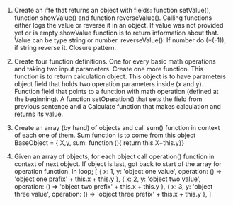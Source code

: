 1. Create an iffe that returns an object with fields: function setValue(), function showValue() and function reverseValue(). Calling functions either logs the value or reverse it in an object. If value was not provided yet or is empty showValue function is to return information about that. Value can be type string or number. reverseValue(): If number do (\*(-1)), if string reverse it. Closure pattern.

2. Create four function definitions. One for every basic math operations and taking two input parameters. Create one more function. This function is to return calculation object. This object is to have parameters object field that holds two operation parameters inside (x and y). Function field that points to a function with math operation (defined at the beginning). A function setOperation() that sets the field from previous sentence and a Calculate function that makes calculation and returns its value.

3. Create an array (by hand) of objects and call sum() function in context of each one of them. Sum function is to come from this object BaseObject = { X,y, sum: function (){ return this.X+this.y}}

4. Given an array of objects, for each object call operation() function in context of next object. If object is last, got back to start of the array for operation function. In loop;
   [
   {
   x: 1,
   y: 'object one value',
   operation: () => 'object one prafix' + this.x + this.y
   },
   {
   x: 2,
   y: 'object two value',
   operation: () => 'object two prefix' + this.x + this.y
   },
   {
   x: 3,
   y: 'object three value',
   operation: () => 'object three prefix' + this.x + this.y
   },
   ]
